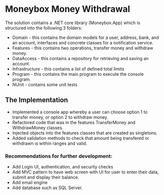 # Moneybox Money Withdrawal


The solution contains a .NET core library (Moneybox.App) which is structured into the following 3 folders:



* Domain - this contains the domain models for a user, address, bank, and an account, interfaces and concrete classes for a notification service.	  
* Features - this contains two operations, transfer money and withdraw money.
* DataAccess - this contains a repository for retrieving and saving an account.
* Infrastructure - this contains a list of defined total limits
* Program - this contains the main program to execute the console program.
* NUnit - contains some unit tests



## The Implementation
* Implemented a console app whereby a user can choose option 1 to transfer money, or option 2 to withdraw money.
* Refactored code that was in the features TransferMoney and WithdrawMoney classes.
* Injected objects into the features classes that are created as singletons.
* Added validation methods to check that amount being transfered or withdrawn is within ranges and valid.

### Recommendations for further development:
* Add Login UI, authentication, and security checks
* Add MVC pattern to have web screen with UI for user to enter their data, submit and display their balance.
* Add email engine
* Add database such as SQL Server.
